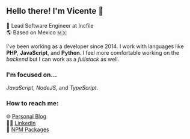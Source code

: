 ## Hello there! I'm Vicente 👋
:large_blue_circle: Lead Software Engineer at Incfile <br>
:earth_americas: Based on Mexico 🇲🇽

I've been working as a developer since 2014. I work with languages like **PHP**, **JavaScript**, and **Python**. I feel more comfortable working on the _backend_ but I can work as a _fullstack_ as well.

### I'm focused on...
_JavaScript_, _NodeJS_, and _TypeScript_.

### How to reach me:
🌐 [Personal Blog](https://vicentegtz.com/) <br>
👨‍💼 [LinkedIn](https://www.linkedin.com/in/vicentegtz/) <br>
:file_folder: [NPM Packages](https://www.npmjs.com/~vcgtz)

<!--
**vcgtz/vcgtz** is a ✨ _special_ ✨ repository because its `README.md` (this file) appears on your GitHub profile.

### What I'm working on...
_ReactJS_

Here are some ideas to get you started:

- 🔭 I’m currently working on ...
- 🌱 I’m currently learning ...
- 👯 I’m looking to collaborate on ...
- 🤔 I’m looking for help with ...
- 💬 Ask me about ...
- 📫 How to reach me: ...
- 😄 Pronouns: ...
- ⚡ Fun fact: ...
-->
